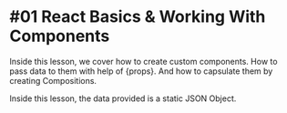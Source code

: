 # #01 React Basics & Working With Components
Inside this lesson, we cover how to create custom components. How to pass data to them with help of {props}. 
And how to capsulate them by creating Compositions.

Inside this lesson, the data provided is a static JSON Object.